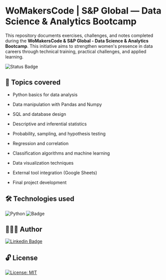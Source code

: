 # WoMakersCode | S&P Global — Data Science & Analytics Bootcamp

This repository documents exercises, challenges, and notes completed during the **WoMakersCode & S&P Global - Data Science & Analytics Bootcamp**. This initiative aims to strengthen women's presence in data careers through technical training, practical challenges, and applied learning.

![Status Badge](https://img.shields.io/static/v1?label=STATUS&message=COMPLETE&color=008000)

## 🧠 Topics covered

* Python basics for data analysis

* Data manipulation with Pandas and Numpy

* SQL and database design

* Descriptive and inferential statistics

* Probability, sampling, and hypothesis testing

* Regression and correlation

* Classification algorithms and machine learning

* Data visualization techniques

* External tool integration (Google Sheets)

* Final project development 

## 🛠️ Technologies used

<img alt="Python" src="https://img.shields.io/badge/-Python-blue?style=flat&logo=python&logoColor=yellow" />  ![Badge](https://img.shields.io/badge/Colab-Google-%F9AB00?style=flat&logo=Google-Colab&color=blue)

## 👩🏻‍💻 Author

[![Linkedin Badge](https://img.shields.io/badge/-Patrícia-blue?style=flat&logo=Linkedin&logoColor=white&link=https://www.linkedin.com/in/pathilink/)](https://www.linkedin.com/in/pathilink/)

## 🔓 License

[![License: MIT](https://img.shields.io/badge/License-MIT-750014.svg)](https://opensource.org/licenses/MIT)